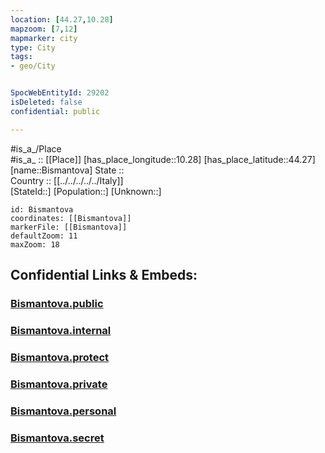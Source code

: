 ```yaml
---
location: [44.27,10.28] 
mapzoom: [7,12] 
mapmarker: city 
type: City
tags:
- geo/City


SpocWebEntityId: 29202
isDeleted: false
confidential: public

---
```

#is_a_/Place  
#is_a_ :: [[Place]] 
[has_place_longitude::10.28] 
[has_place_latitude::44.27] 
[name::Bismantova] 
State ::  
Country :: [[../../../../../Italy]]  
[StateId::] 
[Population::] 
[Unknown::] 


```leaflet
id: Bismantova
coordinates: [[Bismantova]] 
markerFile: [[Bismantova]] 
defaultZoom: 11 
maxZoom: 18
```


## Confidential Links & Embeds: 

### [Bismantova.public](/_public/\Earth\Continent\Europe\Europe~South\Italy\regions~Italy\Tuscany\Lucca.Province\CityBismantova.public.md) 

### [Bismantova.internal](/_internal/\Earth\Continent\Europe\Europe~South\Italy\regions~Italy\Tuscany\Lucca.Province\CityBismantova.internal.md) 

### [Bismantova.protect](/_protect/\Earth\Continent\Europe\Europe~South\Italy\regions~Italy\Tuscany\Lucca.Province\CityBismantova.protect.md) 

### [Bismantova.private](/_private/\Earth\Continent\Europe\Europe~South\Italy\regions~Italy\Tuscany\Lucca.Province\CityBismantova.private.md) 

### [Bismantova.personal](/_personal/\Earth\Continent\Europe\Europe~South\Italy\regions~Italy\Tuscany\Lucca.Province\CityBismantova.personal.md) 

### [Bismantova.secret](/_secret/\Earth\Continent\Europe\Europe~South\Italy\regions~Italy\Tuscany\Lucca.Province\CityBismantova.secret.md)

